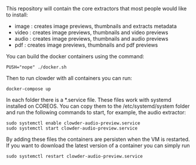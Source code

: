 This repository will contain the core extractors that most people
would like to install:

- image : creates image previews, thumbnails and extracts metadata
- video : creates image previews, thumbnails and video previews
- audio : creates image previews, thumbnails and audio previews
- pdf   : creates image previews, thumbnails and pdf previews

You can build the docker containers using the command:
```
PUSH="nope" ./docker.sh 
```

Then to run clowder with all containers you can run:
```
docker-compose up
```

In each folder there is a *.service file. These files work with systemd installed on COREOS. You can copy them to the /etc/systemd/system folder and run the following commands to start, for example, the audio extractor:

```
sudo systemctl enable clowder-audio-preview.service
sudo systemctl start clowder-audio-preview.service
```

By adding these files the containers are persisten when the VM is restarted. If you want to download the latest version of a container you can simply run

```
sudo systemctl restart clowder-audio-preview.service
```
